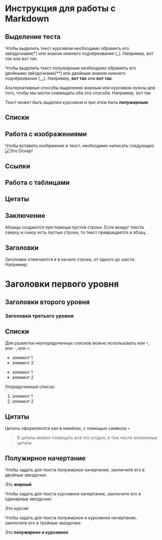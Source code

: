 # Инструкция для работы с Markdown
## Выделение теста
Чтобы выделить текст курсивом необходимо обрамить его звёздочками(*) или знаком нижнего подчёркивания (_). Например, *вот так* или _вот так_.

Чтобы выделить текст полужирным необходимо обрамить его двойными звёздочками(**) или двойным знаком нижнего подчёркивания (__). Например, **вот так** или __вот так__.

Альтернативные способы выделения жирным или курсивом нужны для того, чтобы мы могли совмещать оба эти способа. Например, вот так

_Текст может быть выделен курсивом и при этом быть **полужирным**_.

## Списки 

## Работа с изображениями

Чтобы вставить изобржение в текст, необходимо написать следующее:
![Это Оскар!](Oscar.JPG)

## Ссылки

## Работа с таблицами

## Цитаты

## Заключение


Абзацы создаются при помощи пустой строки. Если вокруг текста сверху и снизу есть пустые строки, то текст превращается в абзац.
## Заголовки

Заголовки отмечаются `#` в начале строки, от одного до шести. Например:

# Заголовки первого уровня #
## Заголовки второго уровня ##
### Заголовки третьего уровня ###

## Списки
Для разметки неупорядоченных списков можно использовать или `*`, или `-`, или `+`:
* элемент 1
* элемент 2

- элемент 1
- элемент 2

Упорядоченный список:

1. элемент 1
2. элемент 2

## Цитаты
Цитаты оформляются как в емейлах, с помощью символа `>`
> В цитаты можно помещать всё что угодно, в том числе вложенные цитаты

## Полужирное начертание
Чтобы задать для текста полужирное начертание, заключите его в двойные звездочки:

Это **жирный**

Чтобы задать для текста курсивное начертание, заключите его в одинарные звездочки:

Это *курсив*

Чтобы задать для текста полужирное и курсивное начертание, заключите его в тройные звездочки:

Это ***полужирное и курсивное***


